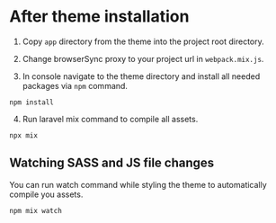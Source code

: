 # After theme installation

1. Copy `app` directory from the theme into the project root directory.

2. Change browserSync proxy to your project url in `webpack.mix.js`.

3. In console navigate to the theme directory and install all needed packages via `npm` command.

`npm install`

4. Run laravel mix command to compile all assets.

`npx mix`

## Watching SASS and JS file changes

You can run watch command while styling the theme to automatically compile you assets.

`npm mix watch`
